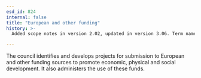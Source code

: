 ```yaml
---
esd_id: 824
internal: false
title: "European and other funding"
history: >-
  Added scope notes in version 2.02, updated in version 3.06. Term name changed from 'Community development - resource procurement - European funding' to 'Community development - resource procurement - European and other funding' in version 3.06. Name changed to 'European and other funding' in version 4.00.

---
```


The council identifies and develops projects for submission to European and other funding sources to promote economic, physical and social development. It also administers the use of these funds.

